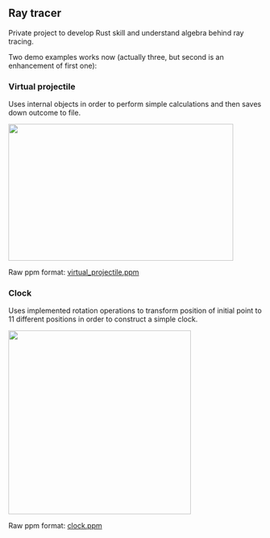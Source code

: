 ## Ray tracer

Private project to develop Rust skill and understand algebra behind ray tracing.

Two demo examples works now (actually three, but second is an enhancement of first one):

### Virtual projectile
Uses internal objects in order to perform simple calculations and then saves down outcome to file.

<img src="uploads/93e29c3eebf2f1863f61344ee14324eb/2020-10-23-192647_892x543_scrot.png"  width="446" height="271">

Raw ppm format: [virtual_projectile.ppm](https://gitlab.com/ueco/ray-tracer/-/wikis/uploads/578f9cab58fa50df334a14ff9cd9938f/saved.ppm)

### Clock
Uses implemented rotation operations to transform position of initial point to 11 different positions in order to construct a simple clock.

<img src="uploads/116c606659d164c7354cbc6f59aa4fea/2020-10-23-192522_545x547_scrot.png"  width="362" height="364">

Raw ppm format: [clock.ppm](https://gitlab.com/ueco/ray-tracer/-/wikis/uploads/ab77b6aedcd8b3e980a3079988a468a8/saved.ppm)
